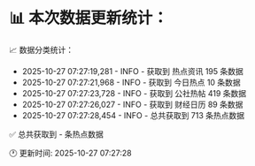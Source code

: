 📊 本次数据更新统计：
==========================

📈 数据分类统计：
- 2025-10-27 07:27:19,281 - INFO - 获取到 热点资讯 195 条数据
- 2025-10-27 07:27:21,968 - INFO - 获取到 今日热点 10 条数据
- 2025-10-27 07:27:23,728 - INFO - 获取到 公社热帖 419 条数据
- 2025-10-27 07:27:26,027 - INFO - 获取到 财经日历 89 条数据
- 2025-10-27 07:27:28,454 - INFO - 总共获取到 713 条热点数据

✅ 总共获取到 - 条热点数据

🕐 更新时间: 2025-10-27 07:27:28
